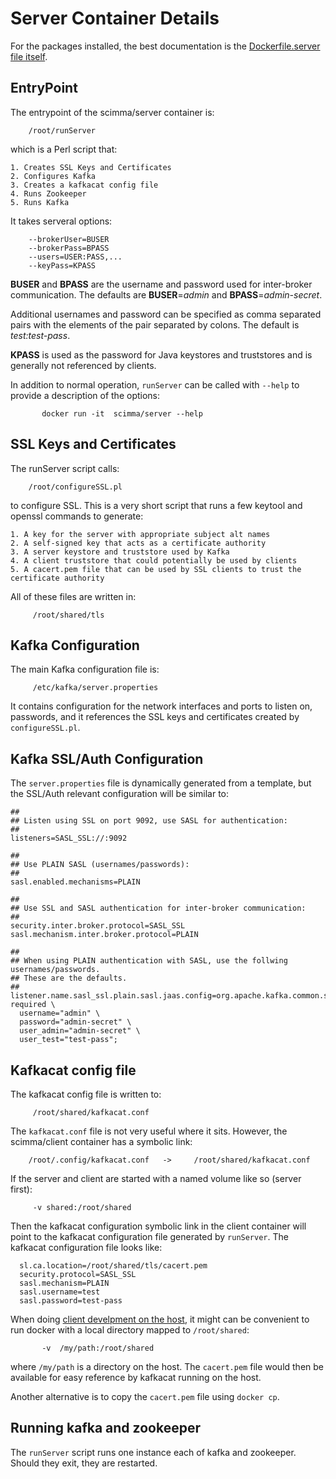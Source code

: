 # Server Container Details

For the packages installed, the best documentation is the [Dockerfile.server file itself](../Dockerfile.server).

## EntryPoint

The entrypoint of the scimma/server container is:


```
    /root/runServer
```

which is a Perl script that:

    1. Creates SSL Keys and Certificates
    2. Configures Kafka
    3. Creates a kafkacat config file
    4. Runs Zookeeper
    5. Runs Kafka

It takes serveral options:

```
    --brokerUser=BUSER
    --brokerPass=BPASS
    --users=USER:PASS,...
    --keyPass=KPASS
```

**BUSER** and **BPASS** are the username and password used for inter-broker communication. The defaults are **BUSER**=_admin_ and **BPASS**=_admin-secret_.

Additional usernames and password can be specified as comma separated pairs with the elements of the pair separated by colons. The default
is _test:test-pass_.

**KPASS** is used as the password for Java keystores and truststores and is generally not referenced by clients.

In addition to normal operation, ``runServer`` can be called with ``--help`` to provide a description of the options:

```
       docker run -it  scimma/server --help
```

## SSL Keys and Certificates

The runServer script calls:

```
    /root/configureSSL.pl
```

to configure SSL. This is a very short script that runs a few keytool and openssl commands
to generate:

    1. A key for the server with appropriate subject alt names
    2. A self-signed key that acts as a certificate authority
    3. A server keystore and truststore used by Kafka
    4. A client truststore that could potentially be used by clients
    5. A cacert.pem file that can be used by SSL clients to trust the certificate authority

All of these files are written in:

```
     /root/shared/tls
```

## Kafka Configuration

The main Kafka configuration file is:

```
     /etc/kafka/server.properties 
```

It contains configuration for the network interfaces and ports to listen on, passwords, and it references the SSL keys and certificates created by ``configureSSL.pl``.

## Kafka SSL/Auth Configuration

The ``server.properties`` file is dynamically generated from a template, but the SSL/Auth relevant configuration
will be similar to:

```
##
## Listen using SSL on port 9092, use SASL for authentication:
##
listeners=SASL_SSL://:9092

##
## Use PLAIN SASL (usernames/passwords):
##
sasl.enabled.mechanisms=PLAIN

##
## Use SSL and SASL authentication for inter-broker communication:
##
security.inter.broker.protocol=SASL_SSL
sasl.mechanism.inter.broker.protocol=PLAIN

##
## When using PLAIN authentication with SASL, use the follwing usernames/passwords.
## These are the defaults.
##
listener.name.sasl_ssl.plain.sasl.jaas.config=org.apache.kafka.common.security.plain.PlainLoginModule required \
  username="admin" \
  password="admin-secret" \
  user_admin="admin-secret" \
  user_test="test-pass";
```

## Kafkacat config file

The kafkacat config file is written to:

```
     /root/shared/kafkacat.conf
```

The ``kafkacat.conf`` file is not very useful where it sits. However, the scimma/client container 
has a symbolic link:

```
    /root/.config/kafkacat.conf   ->     /root/shared/kafkacat.conf
```

If the server and client are started with a named volume like so (server first):

```
     -v shared:/root/shared
```

Then the kafkacat configuration symbolic link in the client container will point to the
kafkacat configuration file generated by ``runServer``. The kafkacat configuration file
looks like:

```
  sl.ca.location=/root/shared/tls/cacert.pem
  security.protocol=SASL_SSL
  sasl.mechanism=PLAIN
  sasl.username=test
  sasl.password=test-pass

```

When doing [client develpment on the host](ClientDevelopment.md), it might can be convenient to run docker with
a local directory mapped to ``/root/shared``:

```
       -v  /my/path:/root/shared
```

where ``/my/path`` is a directory on the host. The ``cacert.pem`` file would then be available for easy
reference by kafkacat running on the host.

Another alternative is to copy the ``cacert.pem`` file using ``docker cp``.

## Running kafka and zookeeper

The ``runServer`` script runs one instance each of kafka and zookeeper. Should they exit, they are restarted.
